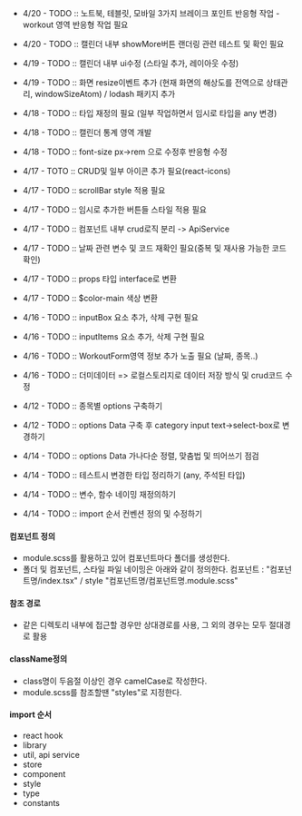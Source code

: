 - 4/20 - TODO :: 노트북, 테블릿, 모바일 3가지 브레이크 포인트 반응형 작업 - workout 영역 반응형 작업 필요
- 4/20 - TODO :: 캘린더 내부 showMore버튼 랜더링 관련 테스트 및 확인 필요

- 4/19 - TODO :: 캘린더 내부 ui수정 (스타일 추가, 레이아웃 수정)
- 4/19 - TODO :: 화면 resize이벤트 추가 (현재 화면의 해상도를 전역으로 상태관리, windowSizeAtom) / lodash 패키지 추가

- 4/18 - TODO :: 타입 재정의 필요 (일부 작업하면서 임시로 타입을 any 변경)
- 4/18 - TODO :: 캘린더 통계 영역 개발
- 4/18 - TODO :: font-size px->rem 으로 수정후 반응형 수정

- 4/17 - TOTO :: CRUD및 일부 아이콘 추가 필요(react-icons)
- 4/17 - TODO :: scrollBar style 적용 필요
- 4/17 - TODO :: 임시로 추가한 버튼들 스타일 적용 필요
- 4/17 - TODO :: 컴포넌트 내부 crud로직 분리 -> ApiService
- 4/17 - TODO :: 날짜 관련 변수 및 코드 재확인 필요(중복 및 재사용 가능한 코드 확인)
- 4/17 - TODO :: props 타입 interface로 변환
- 4/17 - TODO :: $color-main 색상 변환

- 4/16 - TODO :: inputBox 요소 추가, 삭제 구현 필요
- 4/16 - TODO :: inputItems 요소 추가, 삭제 구현 필요
- 4/16 - TODO :: WorkoutForm영역 정보 추가 노출 필요 (날짜, 종목..)
- 4/16 - TODO :: 더미데이터 => 로컬스토리지로 데이터 저장 방식 및 crud코드 수정

- 4/12 - TODO :: 종목별 options 구축하기
- 4/12 - TODO :: options Data 구축 후 category input text->select-box로 변경하기

- 4/14 - TODO :: options Data 가나다순 정렬, 맞춤법 및 띄어쓰기 점검
- 4/14 - TODO :: 테스트시 변경한 타입 정리하기 (any, 주석된 타입)
- 4/14 - TODO :: 변수, 함수 네이밍 재정의하기
- 4/14 - TODO :: import 순서 컨벤션 정의 및 수정하기

#### 컴포넌트 정의

- module.scss를 활용하고 있어 컴포넌트마다 폴더를 생성한다.
- 폴더 및 컴포넌트, 스타일 파일 네이밍은 아래와 같이 정의한다.
  컴포넌트 : "컴포넌트명/index.tsx" / style "컴포넌트명/컴포넌트명.module.scss"

#### 참조 경로

- 같은 디렉토리 내부에 접근할 경우만 상대경로를 사용, 그 외의 경우는 모두 절대경로 활용

#### className정의

- class명이 두음절 이상인 경우 camelCase로 작성한다.
- module.scss를 참조할땐 "styles"로 지정한다.

#### import 순서

- react hook
- library
- util, api service
- store
- component
- style
- type
- constants
